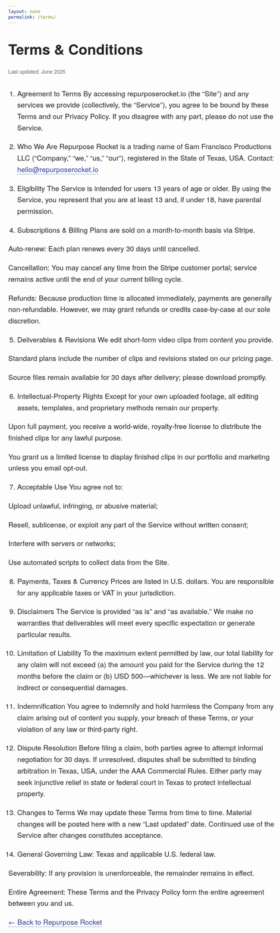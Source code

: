 ```yaml
---
layout: none
permalink: /terms/
---
```


<!-- Give the browser a responsive viewport -->
<meta name="viewport" content="width=device-width, initial-scale=1">

<style>
  /* … your CSS goes here … */
</style>

<style>
  /* Fluid typography: grow/shrink between min & max */
  html {
    /* Base font: between 16px and 20px, scaling with 1.5vw */
    font-size: clamp(16px, 1.5vw, 20px);
  }
  body {
    font-family: 'Helvetica Neue', Arial, sans-serif;
    max-width: 720px;
    margin: 0 auto;
    padding: 2rem 1.5rem;
    color: #222;
    line-height: 1.6;
  }
  h1 {
    /* H1: between 32px and 48px, scaling with 4vw */
    font-size: clamp(32px, 4vw, 48px);
    margin: 2rem 0 1rem;
  }
  p, li {
    /* Body text: between 18px and 24px, scaling with 2vw */
    font-size: clamp(18px, 2vw, 24px);
    margin-bottom: 1.25rem;
  }
  ul, ol {
    padding-left: 1.5rem;
  }
  a {
    color: #303F91;
    text-decoration: none;
    border-bottom: 1px dotted currentColor;
    transition: border-color 0.2s;
  }
  a:hover {
    border-color: transparent;
  }
  .last-updated {
    font-size: clamp(0.875rem, 1vw, 1rem);
    color: #666;
    margin-bottom: 2rem;
    display: block;
  }
</style>


# Terms & Conditions

<span class="last-updated">Last updated: June 2025</span>

1. Agreement to Terms
By accessing repurposerocket.io (the “Site”) and any services we provide (collectively, the “Service”), you agree to be bound by these Terms and our Privacy Policy. If you disagree with any part, please do not use the Service.

2. Who We Are
Repurpose Rocket is a trading name of Sam Francisco Productions LLC (“Company,” “we,” “us,” “our”), registered in the State of Texas, USA.
Contact: hello@repurposerocket.io

3. Eligibility
The Service is intended for users 13 years of age or older. By using the Service, you represent that you are at least 13 and, if under 18, have parental permission.

4. Subscriptions & Billing
Plans are sold on a month-to-month basis via Stripe.

Auto-renew: Each plan renews every 30 days until cancelled.

Cancellation: You may cancel any time from the Stripe customer portal; service remains active until the end of your current billing cycle.

Refunds: Because production time is allocated immediately, payments are generally non-refundable. However, we may grant refunds or credits case-by-case at our sole discretion.

5. Deliverables & Revisions
We edit short-form video clips from content you provide.

Standard plans include the number of clips and revisions stated on our pricing page.

Source files remain available for 30 days after delivery; please download promptly.

6. Intellectual-Property Rights
Except for your own uploaded footage, all editing assets, templates, and proprietary methods remain our property.

Upon full payment, you receive a world-wide, royalty-free license to distribute the finished clips for any lawful purpose.

You grant us a limited license to display finished clips in our portfolio and marketing unless you email opt-out.

7. Acceptable Use
You agree not to:

Upload unlawful, infringing, or abusive material;

Resell, sublicense, or exploit any part of the Service without written consent;

Interfere with servers or networks;

Use automated scripts to collect data from the Site.

8. Payments, Taxes & Currency
Prices are listed in U.S. dollars. You are responsible for any applicable taxes or VAT in your jurisdiction.

9. Disclaimers
The Service is provided “as is” and “as available.” We make no warranties that deliverables will meet every specific expectation or generate particular results.

10. Limitation of Liability
To the maximum extent permitted by law, our total liability for any claim will not exceed (a) the amount you paid for the Service during the 12 months before the claim or (b) USD 500—whichever is less. We are not liable for indirect or consequential damages.

11. Indemnification
You agree to indemnify and hold harmless the Company from any claim arising out of content you supply, your breach of these Terms, or your violation of any law or third-party right.

12. Dispute Resolution
Before filing a claim, both parties agree to attempt informal negotiation for 30 days. If unresolved, disputes shall be submitted to binding arbitration in Texas, USA, under the AAA Commercial Rules. Either party may seek injunctive relief in state or federal court in Texas to protect intellectual property.

13. Changes to Terms
We may update these Terms from time to time. Material changes will be posted here with a new “Last updated” date. Continued use of the Service after changes constitutes acceptance.

14. General
Governing Law: Texas and applicable U.S. federal law.

Severability: If any provision is unenforceable, the remainder remains in effect.

Entire Agreement: These Terms and the Privacy Policy form the entire agreement between you and us.

<p><a href="https://repurposerocket.io/">← Back to Repurpose Rocket</a></p>
